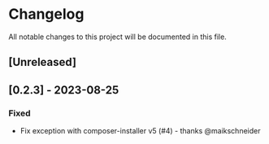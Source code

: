 # Changelog

All notable changes to this project will be documented in this file.

## [Unreleased]

## [0.2.3] - 2023-08-25

### Fixed

- Fix exception with composer-installer v5 (#4) - thanks @maikschneider
